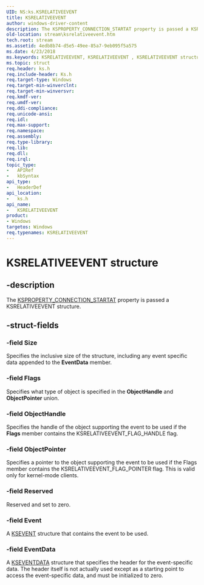 ```yaml
---
UID: NS:ks.KSRELATIVEEVENT
title: KSRELATIVEEVENT
author: windows-driver-content
description: The KSPROPERTY_CONNECTION_STARTAT property is passed a KSRELATIVEEVENT structure.
old-location: stream\ksrelativeevent.htm
tech.root: stream
ms.assetid: 4edb8b74-d5e5-49ee-85a7-9eb095f5a575
ms.date: 4/23/2018
ms.keywords: KSRELATIVEEVENT, KSRELATIVEEVENT , KSRELATIVEEVENT structure [Streaming Media Devices], ks-struct_d79f6a15-6e44-4d81-b4f1-c113cbc2ee79.xml, ks/KSRELATIVEEVENT, stream.ksrelativeevent
ms.topic: struct
req.header: ks.h
req.include-header: Ks.h
req.target-type: Windows
req.target-min-winverclnt: 
req.target-min-winversvr: 
req.kmdf-ver: 
req.umdf-ver: 
req.ddi-compliance: 
req.unicode-ansi: 
req.idl: 
req.max-support: 
req.namespace: 
req.assembly: 
req.type-library: 
req.lib: 
req.dll: 
req.irql: 
topic_type:
-	APIRef
-	kbSyntax
api_type:
-	HeaderDef
api_location:
-	ks.h
api_name:
-	KSRELATIVEEVENT
product:
- Windows
targetos: Windows
req.typenames: KSRELATIVEEVENT
---
```


# KSRELATIVEEVENT structure


## -description


The <a href="https://msdn.microsoft.com/library/windows/hardware/ff565109">KSPROPERTY_CONNECTION_STARTAT</a> property is passed a KSRELATIVEEVENT structure.


## -struct-fields




### -field Size

Specifies the inclusive size of the structure, including any event specific data appended to the <b>EventData</b> member.


### -field Flags

Specifies what type of object is specified in the <b>ObjectHandle</b> and <b>ObjectPointer</b> union.


### -field ObjectHandle

Specifies the handle of the object supporting the event to be used if the <b>Flags</b> member contains the KSRELATIVEEVENT_FLAG_HANDLE flag.


### -field ObjectPointer

Specifies a pointer to the object supporting the event to be used if the Flags member contains the KSRELATIVEEVENT_FLAG_POINTER flag. This is valid only for kernel-mode clients.


### -field Reserved

Reserved and set to zero.


### -field Event

A <a href="https://msdn.microsoft.com/library/windows/hardware/ff561744">KSEVENT</a> structure that contains the event to be used.


### -field EventData

A <a href="https://msdn.microsoft.com/library/windows/hardware/ff561750">KSEVENTDATA</a> structure that specifies the header for the event-specific data. The header itself is not actually used except as a starting point to access the event-specific data, and must be initialized to zero.

